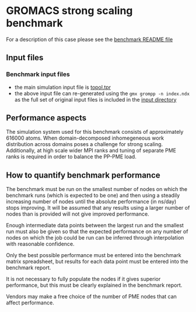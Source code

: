 # GROMACS strong scaling benchmark

For a description of this case please see the [benchmark README file](./inputs/README)

## Input files

### Benchmark input files

- the main simulation input file is [topol.tpr](./inputs/topol.tpr)
- the above input file can re-generated using the ``gmx grompp -n index.ndx`` as the full set of original input files is included in the [input directory](./inputs/)

## Performance aspects

The simulation system used for this benchmark consists of approximately 616000 atoms.
When domain-decomposed inhomegeneous work distribution across domains poses a challenge
for strong scaling. Additionally, at high scale wider MPI ranks and tuning of
separate PME ranks is required in order to balance the PP-PME load.


## How to quantify benchmark performance

The benchmark must be run on the smallest number of nodes on which the
benchmark runs (which is expected to be one) and then using a steadily
increasing number of nodes until the absolute performance (in ns/day)
stops improving. It will be assumed that any results using a larger
number of nodes than is provided will not give improved performance.

Enough intermediate data points between the largest run and the
smallest run must also be given so that the expected performance on
any number of nodes on which the job could be run can be inferred
through interpolation with reasonable confidence.  

Only the best possible performance must be entered into the 
benchmark matrix spreadsheet, but results for each data point 
must be entered into the benchmark report.

It is not necessary to fully populate the nodes if it gives superior
performance, but this must be clearly explained in the benchmark
report.

Vendors may make a free choice of the number of PME nodes that can
affect performance.
